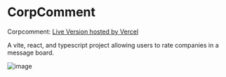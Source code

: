# CorpComment
Corpcomment: [Live Version hosted by Vercel](https://corp-comment-liart-two.vercel.app)

A vite, react, and typescript project allowing users to rate companies in a message board. 

![image](https://github.com/user-attachments/assets/4d1fb6da-d545-4729-b0a6-69f36af5cb7e)
